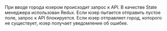 При вводе города юзером происходит запрос к API.
В качестве State менеджера использован Redux.
Если юзер пытается отправить пустое поле, запрос к API блокируется.
Если юзер отправляет город, которого не существует, юзер получает уведомление об ошибке.
